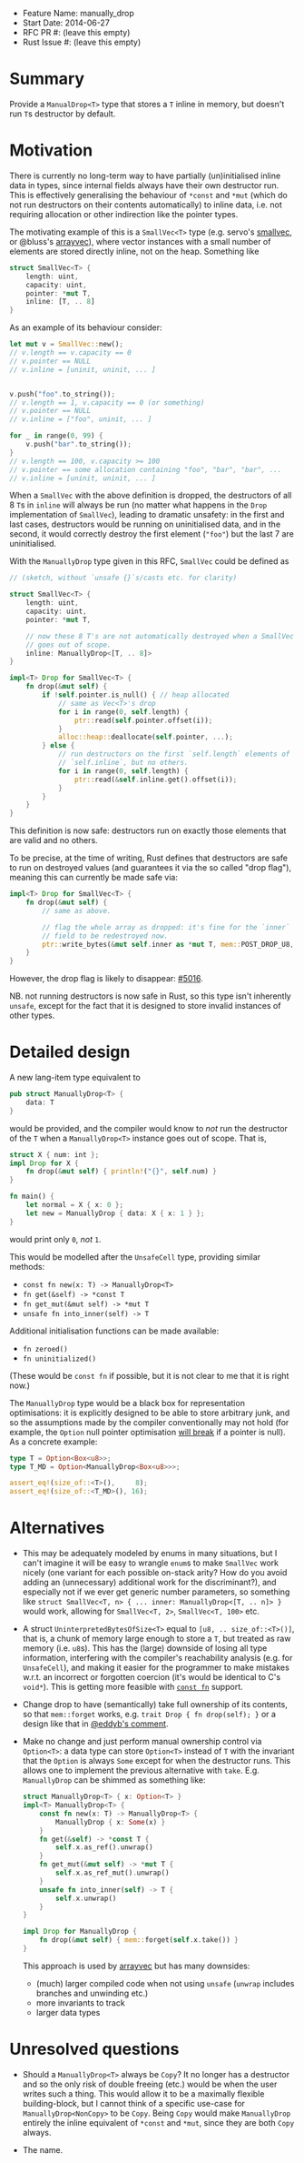 - Feature Name: manually_drop
- Start Date: 2014-06-27
- RFC PR #: (leave this empty)
- Rust Issue #: (leave this empty)

# Summary

Provide a `ManualDrop<T>` type that stores a `T` inline in memory, but
doesn't run `T`s destructor by default.

# Motivation

There is currently no long-term way to have partially (un)initialised
inline data in types, since internal fields always have their own
destructor run. This is effectively generalising the behaviour of
`*const` and `*mut` (which do not run destructors on their contents
automatically) to inline data, i.e. not requiring allocation or other
indirection like the pointer types.

The motivating example of this is a `SmallVec<T>` type
(e.g. servo's [smallvec], or @bluss's [arrayvec]), where vector instances
with a small number of elements are stored directly inline, not on the
heap. Something like

[smallvec]: https://github.com/servo/rust-smallvec
[arrayvec]: https://github.com/bluss/arrayvec

```rust
struct SmallVec<T> {
    length: uint,
    capacity: uint,
    pointer: *mut T,
    inline: [T, .. 8]
}
```

As an example of its behaviour consider:

```rust
let mut v = SmallVec::new();
// v.length == v.capacity == 0
// v.pointer == NULL
// v.inline = [uninit, uninit, ... ]


v.push("foo".to_string());
// v.length == 1, v.capacity == 0 (or something)
// v.pointer == NULL
// v.inline = ["foo", uninit, ... ]

for _ in range(0, 99) {
    v.push("bar".to_string());
}
// v.length == 100, v.capacity >= 100
// v.pointer == some allocation containing "foo", "bar", "bar", ...
// v.inline = [uninit, uninit, ... ]
```

When a `SmallVec` with the above definition is dropped, the
destructors of all 8 `T`s in `inline` will always be run (no matter
what happens in the `Drop` implementation of `SmallVec`), leading to
dramatic unsafety: in the first and last cases, destructors would be
running on uninitialised data, and in the second, it would correctly
destroy the first element (`"foo"`) but the last 7 are uninitialised.

With the `ManuallyDrop` type given in this RFC, `SmallVec` could be
defined as

```rust
// (sketch, without `unsafe {}`s/casts etc. for clarity)

struct SmallVec<T> {
    length: uint,
    capacity: uint,
    pointer: *mut T,

    // now these 8 T's are not automatically destroyed when a SmallVec
    // goes out of scope.
    inline: ManuallyDrop<[T, .. 8]>
}

impl<T> Drop for SmallVec<T> {
    fn drop(&mut self) {
        if !self.pointer.is_null() { // heap allocated
            // same as Vec<T>'s drop
            for i in range(0, self.length) {
                ptr::read(self.pointer.offset(i));
            }
            alloc::heap::deallocate(self.pointer, ...);
        } else {
            // run destructors on the first `self.length` elements of
            // `self.inline`, but no others.
            for i in range(0, self.length) {
                ptr::read(&self.inline.get().offset(i));
            }
        }
    }
}
```

This definition is now safe: destructors run on exactly those elements
that are valid and no others.


To be precise, at the time of writing, Rust defines that destructors
are safe to run on destroyed values (and guarantees it via the so called
"drop flag"), meaning this can currently be made safe via:

```rust
impl<T> Drop for SmallVec<T> {
    fn drop(&mut self) {
        // same as above.

        // flag the whole array as dropped: it's fine for the `inner`
        // field to be redestroyed now.
        ptr::write_bytes(&mut self.inner as *mut T, mem::POST_DROP_U8, self.inner.len());
    }
}
```

However, the drop flag is likely to disappear: [#5016].

[#5016]: https://github.com/mozilla/rust/issues/5016

NB. not running destructors is now safe in Rust, so this type isn't
inherently `unsafe`, except for the fact that it is designed to store
invalid instances of other types.

# Detailed design

A new lang-item type equivalent to

```rust
pub struct ManuallyDrop<T> {
    data: T
}
```

would be provided, and the compiler would know to *not* run the
destructor of the `T` when a `ManuallyDrop<T>` instance goes out of
scope. That is,

```rust
struct X { num: int };
impl Drop for X {
    fn drop(&mut self) { println!("{}", self.num) }
}

fn main() {
    let normal = X { x: 0 };
    let new = ManuallyDrop { data: X { x: 1 } };
}
```

would print only `0`, *not* `1`.

This would be modelled after the `UnsafeCell` type, providing similar
methods:

- `const fn new(x: T) -> ManuallyDrop<T>`
- `fn get(&self) -> *const T`
- `fn get_mut(&mut self) -> *mut T`
- `unsafe fn into_inner(self) -> T`

Additional initialisation functions can be made available:

- `fn zeroed()`
- `fn uninitialized()`

(These would be `const fn` if possible, but it is not clear to me that
it is right now.)

The `ManuallyDrop` type would be a black box for representation
optimisations: it is explicitly designed to be able to store arbitrary
junk, and so the assumptions made by the compiler conventionally may
not hold (for example, the `Option` null pointer optimisation [will
break] if a pointer is null). As a concrete example:

[will break]: https://github.com/servo/rust-smallvec/issues/5

```rust
type T = Option<Box<u8>>;
type T_MD = Option<ManuallyDrop<Box<u8>>>;

assert_eq!(size_of::<T>(),     8);
assert_eq!(size_of::<T_MD>(), 16);
```

# Alternatives

- This may be adequately modeled by enums in many situations, but I
  can't imagine it will be easy to wrangle `enum`s to make `SmallVec`
  work nicely (one variant for each possible on-stack arity? How do
  you avoid adding an (unnecessary) additional work for the
  discriminant?), and especially not if we ever get generic number
  parameters, so something like `struct SmallVec<T, n> { ... inner: ManuallyDrop<[T, .. n]> }`
  would work, allowing for `SmallVec<T, 2>`, `SmallVec<T, 100>` etc.

- A struct `UninterpretedBytesOfSize<T>` equal to
  `[u8, .. size_of::<T>()]`, that is, a chunk of memory large enough
  to store a `T`, but treated as raw memory (i.e. `u8`s). This has the
  (large) downside of losing all type information, interfering with
  the compiler's reachability analysis (e.g. for `UnsafeCell`), and
  making it easier for the programmer to make mistakes w.r.t. an
  incorrect or forgotten coercion (it's would be identical to C's
  `void*`).  This is getting more feasible with [`const fn`] support.

- Change drop to have (semantically) take full ownership of its
  contents, so that `mem::forget` works, e.g. `trait Drop { fn
  drop(self); }` or a design like that in [@eddyb's comment].

- Make no change and just perform manual ownership control via
  `Option<T>`: a data type can store `Option<T>` instead of `T` with
  the invariant that the `Option` is always `Some` except for when the
  destructor runs. This allows one to implement the previous
  alternative with `take`. E.g. `ManuallyDrop` can be shimmed as
  something like:

  ```rust
  struct ManuallyDrop<T> { x: Option<T> }
  impl<T> ManuallyDrop<T> {
      const fn new(x: T) -> ManuallyDrop<T> {
          ManuallyDrop { x: Some(x) }
      }
      fn get(&self) -> *const T {
          self.x.as_ref().unwrap()
      }
      fn get_mut(&mut self) -> *mut T {
          self.x.as_ref_mut().unwrap()
      }
      unsafe fn into_inner(self) -> T {
          self.x.unwrap()
      }
  }

  impl Drop for ManuallyDrop {
      fn drop(&mut self) { mem::forget(self.x.take()) }
  }
  ```

  This approach is used by [arrayvec] but has many downsides:

  - (much) larger compiled code when not using `unsafe` (`unwrap`
    includes branches and unwinding etc.)
  - more invariants to track
  - larger data types

[`const fn`]: https://github.com/rust-lang/rfcs/blob/master/text/0911-const-fn.md
[@eddyb's comment]: https://github.com/rust-lang/rfcs/pull/197#issuecomment-110850383

# Unresolved questions

- Should a `ManuallyDrop<T>` always be `Copy`? It no longer has a
  destructor and so the only risk of double freeing (etc.) would be
  when the user writes such a thing. This would allow it to be a
  maximally flexible building-block, but I cannot think of a specific
  use-case for `ManuallyDrop<NonCopy>` to be `Copy`. Being `Copy`
  would make `ManuallyDrop` entirely the inline equivalent of `*const`
  and `*mut`, since they are both `Copy` always.

- The name.
